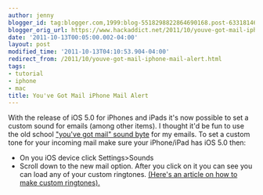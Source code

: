 ```yaml
---
author: jenny
blogger_id: tag:blogger.com,1999:blog-5518298822864690168.post-6331814600085189405
blogger_orig_url: https://www.hackaddict.net/2011/10/youve-got-mail-iphone-mail-alert.html
date: '2011-10-13T00:05:00.002-04:00'
layout: post
modified_time: '2011-10-13T04:10:53.904-04:00'
redirect_from: /2011/10/youve-got-mail-iphone-mail-alert.html
tags:
- tutorial
- iphone
- mac
title: You've Got Mail iPhone Mail Alert
---
```


With the release of iOS 5.0 for iPhones and iPads it's now possible to set a custom sound for emails (among other items).  I thought it'd be fun to use the old school <a href="http://www.divshare.com/download/15932259-94a">"you've got mail" sound byte</a> for my emails.  To set a custom tone for your incoming mail make sure your iPhone/iPad has iOS 5.0 then:
<ul>
  <li>On you iOS device click Settings&gt;Sounds</li>
  <li>Scroll down to the new mail option.  After you click on it you can see you can load any of your custom ringtones.  <a href="/2007/11/free-custom-iphone-ringtones-using-only.html">(Here's an article on how to make custom ringtones).</a></li>
</ul>